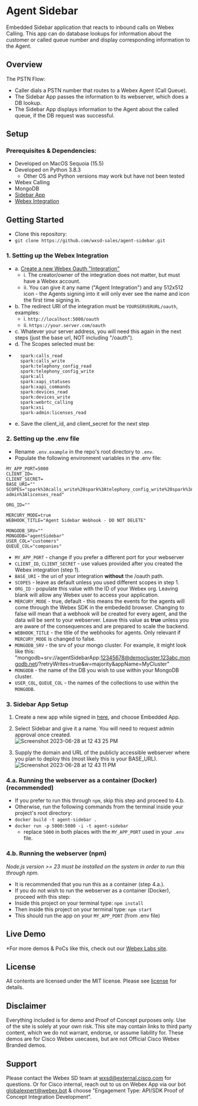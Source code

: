 # Agent Sidebar
  
Embedded Sidebar application that reacts to inbound calls on Webex Calling.  This app can do database lookups for information about the customer or called queue number and display corresponding information to the Agent.

<!--[![Vidcast Overview](https://github-production-user-asset-6210df.s3.amazonaws.com/19175490/249649420-980de741-1a2c-4aea-883e-4da629bc8701.png)](https://app.vidcast.io/share/677cc9bc-b0bb-4419-9338-5f4bbe0100a3)-->

## Overview

The PSTN Flow:
- Caller dials a PSTN number that routes to a Webex Agent (Call Queue).
- The Sidebar App passes the information to its webserver, which does a DB lookup.
- The Sidebar App displays information to the Agent about the called queue, if the DB request was successful.


## Setup

### Prerequisites & Dependencies:

- Developed on MacOS Sequoia (15.5)
- Developed on Python 3.8.3
    - Other OS and Python versions may work but have not been tested
- Webex Calling
- MongoDB
- [Sidebar App](https://developer.webex.com/docs/embedded-apps-framework-sidebar-api-quick-start)
- [Webex Integration](https://developer.webex.com/create/docs/integrations)

<!-- GETTING STARTED -->

## Getting Started

- Clone this repository:
- ```git clone https://github.com/wxsd-sales/agent-sidebar.git```

### 1. Setting up the Webex Integration

* a. [Create a new Webex Oauth "Integration"](https://developer.webex.com/my-apps/new)
  * i. The creator/owner of the integration does not matter, but must have a Webex account.
  * ii. You can give it any name ("Agent Integration") and any 512x512 icon - the Agents signing into it will only ever see the name and icon the first time signing in.
* b. The redirect URI of the integration must be ```YOURSERVERURL/oauth```, examples:
  * i. ```http://localhost:5000/oauth```
  * ii. ```https://your.server.com/oauth```
* c. Whatever your server address, you will need this again in the next steps (just the base url, NOT including "/oauth").
* d. The Scopes selected must be:
* ```
    spark:calls_read
    spark:calls_write
    spark:telephony_config_read
    spark:telephony_config_write
    spark:all
    spark:xapi_statuses
    spark:xapi_commands
    spark:devices_read
    spark:devices_write
    spark:webrtc_calling
    spark:xsi
    spark-admin:licenses_read
    ```
* e. Save the client_id, and client_secret for the next step

### 2. Setting up the .env file
* Rename ```.env.example``` in the repo's root directory to ```.env```.
* Populate the following environment variables in the .env file:
```
MY_APP_PORT=5000
CLIENT_ID=
CLIENT_SECRET=
BASE_URI=""
SCOPES="spark%3Acalls_write%20spark%3Atelephony_config_write%20spark%3Aall%20spark%3Acalls_read%20spark%3Axapi_statuses%20spark%3Adevices_write%20spark%3Atelephony_config_read%20spark%3Adevices_read%20spark%3Axapi_commands%20spark%3Akms%20spark%3Awebrtc_calling%20spark%3Axsi%20spark-admin%3Alicenses_read"

ORG_ID=""

MERCURY_MODE=true
WEBHOOK_TITLE="Agent Sidebar Webhook - DO NOT DELETE"

MONGODB_SRV=""
MONGODB="agentSidebar"
USER_COL="customers"
QUEUE_COL="companies"
```
* ```MY_APP_PORT``` - change if you prefer a different port for your webserver
* ```CLIENT_ID```, ```CLIENT_SECRET``` - use values provided after you created the Webex integration (step 1).
* ```BASE_URI``` - the uri of your integration **without** the /oauth path.
* ```SCOPES``` - leave as default unless you used different scopes in step 1.
* ```ORG_ID``` - populate this value with the ID of your Webex org. Leaving blank will allow any Webex user to access your application.
* ```MERCURY_MODE``` - true, default - this means the events for the agents will come through the Webex SDK in the embededd browser.  Changing to false will mean that a webhook will be created for every agent, and the data will be sent to your webserver.  Leave this value as **true** unless you are aware of the consequences and are prepared to scale the backend.
* ```WEBHOOK_TITLE``` - the title of the webhooks for agents.  Only relevant if ```MERCURY_MODE``` is changed to false.
* ```MONGODB_SRV``` - the srv of your mongo cluster.  For example, it might look like this: "mongodb+srv://agentSidebarApp:12345678@democluster.123abc.mongodb.net/?retryWrites=true&w=majority&appName=MyCluster"
* ```MONGODB``` - the name of the DB you wish to use within your MongoDB cluster.
* ```USER_COL```, ```QUEUE_COL``` - the names of the collections to use within the ```MONGODB```.

### 3. Sidebar App Setup
1. Create a new app while signed in [here](https://developer.webex.com/my-apps), and choose Embedded App.  
2. Select Sidebar and give it a name. You will need to request admin approval once created.  
![Screenshot 2023-06-28 at 12 43 25 PM](https://github.com/wxsd-sales/call-notifications-sidebar/assets/19175490/70491bae-260b-47dc-a882-9eb80ffe55ae)

3. Supply the domain and URL of the publicly accessible webserver where you plan to deploy this (most likely this is your BASE_URL).  
![Screenshot 2023-06-28 at 12 43 11 PM](https://github.com/wxsd-sales/call-notifications-sidebar/assets/19175490/9b308946-8a21-482a-a1a8-7b6e0dd03126)

### 4.a. Running the webserver as a container (Docker) (recommended)

- If you prefer to run this through ```npm```, skip this step and proceed to 4.b.
- Otherwise, run the following commands from the terminal inside your project's root directory:
- `docker build -t agent-sidebar .`
- `docker run -p 5000:5000 -i -t agent-sidebar`
  - replace `5000` in both places with the ```MY_APP_PORT``` used in your `.env` file.  

### 4.b. Running the webserver (npm)
_Node.js version >= 23 must be installed on the system in order to run this through npm._

- It is recommended that you run this as a container (step 4.a.).
- If you do not wish to run the webserver as a container (Docker), proceed with this step:
- Inside this project on your terminal type: `npm install`
- Then inside this project on your terminal type: `npm start`
- This should run the app on your ```MY_APP_PORT``` (from .env file)


## Live Demo

<!-- Update your vidcast link -->
<!--Check out our Vidcast recording, [here](https://app.vidcast.io/share/677cc9bc-b0bb-4419-9338-5f4bbe0100a3)!-->

<!-- Keep the following statement -->
*For more demos & PoCs like this, check out our [Webex Labs site](https://collabtoolbox.cisco.com/webex-labs).

## License

All contents are licensed under the MIT license. Please see [license](LICENSE) for details.

## Disclaimer

<!-- Keep the following here -->  
Everything included is for demo and Proof of Concept purposes only. Use of the site is solely at your own risk. This site may contain links to third party content, which we do not warrant, endorse, or assume liability for. These demos are for Cisco Webex usecases, but are not Official Cisco Webex Branded demos.
 
 
## Support

Please contact the Webex SD team at [wxsd@external.cisco.com](mailto:wxsd@external.cisco.com?subject=AgentSidebar) for questions. Or for Cisco internal, reach out to us on Webex App via our bot globalexpert@webex.bot & choose "Engagement Type: API/SDK Proof of Concept Integration Development". 
